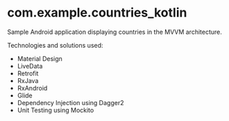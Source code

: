# com.example.countries_kotlin


Sample Android application displaying countries in the MVVM architecture.

Technologies and solutions used:

- Material Design
- LiveData
- Retrofit
- RxJava
- RxAndroid
- Glide
- Dependency Injection using Dagger2
- Unit Testing using Mockito
